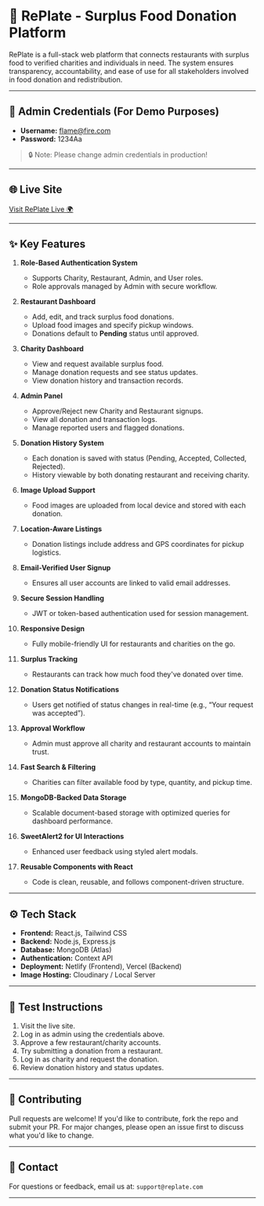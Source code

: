 # 🥗 RePlate - Surplus Food Donation Platform

RePlate is a full-stack web platform that connects restaurants with surplus food to verified charities and individuals in need. The system ensures transparency, accountability, and ease of use for all stakeholders involved in food donation and redistribution.

---

## 🔑 Admin Credentials (For Demo Purposes)

- **Username:** flame@fire.com  
- **Password:** 1234Aa

> 🔒 Note: Please change admin credentials in production!

---

## 🌐 Live Site

[Visit RePlate Live 🌍]()

---

## ✨ Key Features

1. **Role-Based Authentication System**
   - Supports Charity, Restaurant, Admin, and User roles.
   - Role approvals managed by Admin with secure workflow.

2. **Restaurant Dashboard**
   - Add, edit, and track surplus food donations.
   - Upload food images and specify pickup windows.
   - Donations default to **Pending** status until approved.

3. **Charity Dashboard**
   - View and request available surplus food.
   - Manage donation requests and see status updates.
   - View donation history and transaction records.

4. **Admin Panel**
   - Approve/Reject new Charity and Restaurant signups.
   - View all donation and transaction logs.
   - Manage reported users and flagged donations.

5. **Donation History System**
   - Each donation is saved with status (Pending, Accepted, Collected, Rejected).
   - History viewable by both donating restaurant and receiving charity.

6. **Image Upload Support**
   - Food images are uploaded from local device and stored with each donation.

7. **Location-Aware Listings**
   - Donation listings include address and GPS coordinates for pickup logistics.

8. **Email-Verified User Signup**
   - Ensures all user accounts are linked to valid email addresses.

9. **Secure Session Handling**
   - JWT or token-based authentication used for session management.

10. **Responsive Design**
    - Fully mobile-friendly UI for restaurants and charities on the go.

11. **Surplus Tracking**
    - Restaurants can track how much food they've donated over time.

12. **Donation Status Notifications**
    - Users get notified of status changes in real-time (e.g., “Your request was accepted”).

13. **Approval Workflow**
    - Admin must approve all charity and restaurant accounts to maintain trust.

14. **Fast Search & Filtering**
    - Charities can filter available food by type, quantity, and pickup time.

15. **MongoDB-Backed Data Storage**
    - Scalable document-based storage with optimized queries for dashboard performance.

16. **SweetAlert2 for UI Interactions**
    - Enhanced user feedback using styled alert modals.

17. **Reusable Components with React**
    - Code is clean, reusable, and follows component-driven structure.

---

## ⚙️ Tech Stack

- **Frontend:** React.js, Tailwind CSS
- **Backend:** Node.js, Express.js
- **Database:** MongoDB (Atlas)
- **Authentication:** Context API 
- **Deployment:** Netlify (Frontend), Vercel  (Backend)
- **Image Hosting:** Cloudinary / Local Server

---

## 🧪 Test Instructions

1. Visit the live site.
2. Log in as admin using the credentials above.
3. Approve a few restaurant/charity accounts.
4. Try submitting a donation from a restaurant.
5. Log in as charity and request the donation.
6. Review donation history and status updates.

---

## 🤝 Contributing

Pull requests are welcome! If you'd like to contribute, fork the repo and submit your PR. For major changes, please open an issue first to discuss what you'd like to change.

---

## 📩 Contact

For questions or feedback, email us at: `support@replate.com`

---

